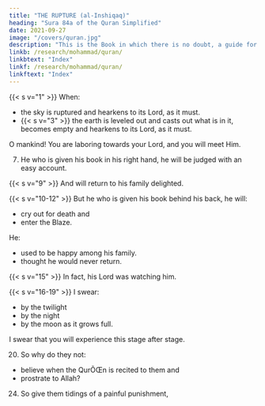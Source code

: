 ```yaml
---
title: "THE RUPTURE (al-Inshiqaq)"
heading: "Sura 84a of the Quran Simplified"
date: 2021-09-27
image: "/covers/quran.jpg"
description: "This is the Book in which there is no doubt, a guide for the righteous."
linkb: /research/mohammad/quran/
linkbtext: "Index"
linkf: /research/mohammad/quran/
linkftext: "Index"
---
```



{{< s v="1" >}}  When:
- the sky is ruptured and hearkens to its Lord, as it must.
- {{< s v="3" >}} the earth is leveled out and casts out what is in it, becomes empty and hearkens to its Lord, as it must.

O mankind! You are laboring towards your Lord, and you will meet Him.

7. He who is given his book in his right hand, he will be judged with an easy account.

{{< s v="9" >}}  And will return to his family delighted.

{{< s v="10-12" >}} But he who is given his book behind his back, he will:
- cry out for death and
- enter the Blaze.

He:
- used to be happy among his family.
- thought he would never return.

{{< s v="15" >}} In fact, his Lord was watching him. 

{{< s v="16-19" >}} I swear:
- by the twilight
- by the night
- by the moon as it grows full.

I swear that you will experience this stage after stage. 

20. So why do they not:
- believe when the QurÕŒn is recited to them and
- prostrate to Allah?

<!-- 22. The disbelievers deny,
23. And AllŒh is most knowing of what they keep within themselves. -->

24. So give them tidings of a painful punishment,
<!-- 25. Except for those who believe and do righteous deeds. For them
is a reward uninterrupted.
 -->
